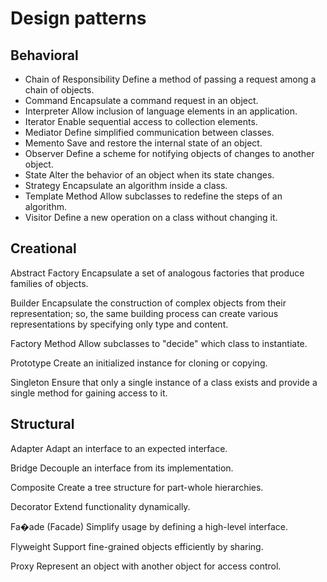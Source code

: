 # Design patterns


## Behavioral

- Chain of Responsibility
  Define a method of passing a request among a chain of objects.
- Command
  Encapsulate a command request in an object.
- Interpreter
  Allow inclusion of language elements in an application.
- Iterator
  Enable sequential access to collection elements.
- Mediator
  Define simplified communication between classes.
- Memento
  Save and restore the internal state of an object.
- Observer
  Define a scheme for notifying objects of changes to another object.
- State
  Alter the behavior of an object when its state changes.
- Strategy
  Encapsulate an algorithm inside a class.
- Template Method
  Allow subclasses to redefine the steps of an algorithm.
- Visitor
  Define a new operation on a class without changing it.


## Creational

Abstract Factory
Encapsulate a set of analogous factories that produce families of objects.

Builder
Encapsulate the construction of complex objects from their representation; so, the same building process can create various representations by specifying only type and content.

Factory Method
Allow subclasses to "decide" which class to instantiate.

Prototype
Create an initialized instance for cloning or copying.

Singleton
Ensure that only a single instance of a class exists and provide a single method for gaining access to it.


## Structural

Adapter
Adapt an interface to an expected interface.

Bridge
Decouple an interface from its implementation.

Composite
Create a tree structure for part-whole hierarchies.

Decorator
Extend functionality dynamically.

Fa�ade (Facade)
Simplify usage by defining a high-level interface.

Flyweight
Support fine-grained objects efficiently by sharing.

Proxy
Represent an object with another object for access control.



